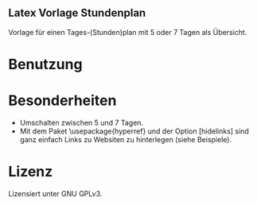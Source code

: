 ## Latex Vorlage Stundenplan

Vorlage für einen Tages-(Stunden)plan mit 5 oder 7 Tagen als Übersicht.  

# Benutzung  

# Besonderheiten  
 * Umschalten zwischen 5 und 7 Tagen.  
 * Mit dem Paket \usepackage{hyperref} und der Option [hidelinks] sind ganz einfach Links zu Websiten zu hinterlegen (siehe Beispiele). 
 
 # Lizenz  
 Lizensiert unter GNU GPLv3.
